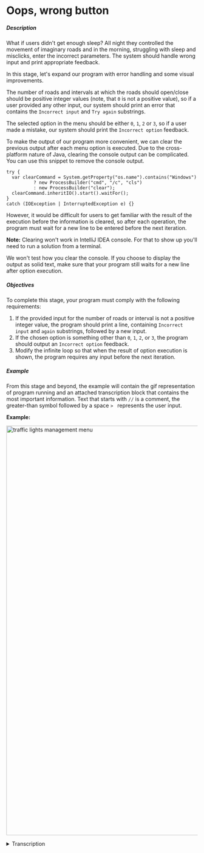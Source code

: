 # Oops, wrong button
<div class="step-text">
<h5 id="description">Description</h5>
<p>What if users didn't get enough sleep? All night they controlled the movement of imaginary roads and in the morning, struggling with sleep and misclicks, enter the incorrect parameters. The system should handle wrong input and print appropriate feedback.</p>
<p>In this stage, let's expand our program with error handling and some visual improvements.</p>
<p>The number of roads and intervals at which the roads should open/close should be positive integer values (note, that <code class="java">0</code> is not a positive value), so if a user provided any other input, our system should print an error that contains the <code class="java">Incorrect input</code> and <code class="java">Try again</code> substrings.</p>
<p>The selected option in the menu should be either <code class="java">0</code>, <code class="java">1</code>, <code class="java">2</code> or <code class="java">3</code>, so if a user made a mistake, our system should print the <code class="java">Incorrect option</code> feedback.</p>
<p>To make the output of our program more convenient, we can clear the previous output after each menu option is executed. Due to the cross-platform nature of Java, clearing the console output can be complicated. You can use this snippet to remove the console output.</p>
<pre><code class="java">try {
  var clearCommand = System.getProperty("os.name").contains("Windows")
          ? new ProcessBuilder("cmd", "/c", "cls")
          : new ProcessBuilder("clear");
  clearCommand.inheritIO().start().waitFor();
}
catch (IOException | InterruptedException e) {}</code></pre>
<p>However, it would be difficult for users to get familiar with the result of the execution before the information is cleared, so after each operation, the program must wait for a new line to be entered before the next iteration.</p>
<p><strong>Note:</strong> Clearing won't work in IntelliJ IDEA console. For that to show up you'll need to run a solution from a terminal.</p>
<p></p><div class="alert alert-warning">We won't test how you clear the console. If you choose to display the output as solid text, make sure that your program still waits for a new line after option execution.</div>
<h5 id="objectives">Objectives</h5>
<p>To complete this stage, your program must comply with the following requirements:</p>
<ol>
<li>If the provided input for the number of roads or interval is not a positive integer value, the program should print a line, containing <code class="java">Incorrect input</code> and <code class="java">again</code> substrings, followed by a new input.</li>
<li>If the chosen option is something other than <code class="java">0</code>, <code class="java">1</code>, <code class="java">2</code>, or <code class="java">3</code>, the program should output an <code class="java">Incorrect option</code> feedback.</li>
<li>Modify the infinite loop so that when the result of option execution is shown, the program requires any input before the next iteration.</li>
</ol>
<h5 id="example">Example</h5>
<p></p><div class="alert alert-primary">From this stage and beyond, the example will contain the gif representation of program running and an attached transcription block that contains the most important information. Text that starts with <code class="java">//</code> is a comment, the greater-than symbol followed by a space <code class="java">&gt; </code> represents the user input.</div>
<p><strong> Example: </strong></p>
<p><picture><img alt="traffic lights management menu" height="1080" name="Stage3.gif" src="https://ucarecdn.com/97afab54-b114-4639-ae5a-e2bb64fb21f7/" width="1920"/></picture></p>
<details><summary>Transcription</summary>
<pre><code class="language-no-highlight">Welcome to the traffic management system!
Input the number of roads: &gt; -1
Error! Incorrect Input. Try again: &gt; Hello
Error! Incorrect Input. Try again: &gt; 0
Error! Incorrect Input. Try again: &gt; 5
Input the interval: &gt; -5
Error! Incorrect Input. Try again: &gt; World
Error! Incorrect Input. Try again: &gt; 0
Error! Incorrect Input. Try again: &gt; 3
// Output cleared
Menu:
1. Add road
2. Delete road
3. Open system
0. Quit
&gt; 4
Incorrect option
&gt;
// Output cleared
Menu:
1. Add road
2. Delete road
3. Open system
0. Quit
&gt; -1
Incorrect option
&gt;
// Output cleared
Menu:
1. Add road
2. Delete road
3. Open system
0. Quit
&gt; Hello world
Incorrect option
&gt;
// Output cleared
Menu:
1. Add road
2. Delete road
3. Open system
0. Quit
&gt; 2
Road deleted
&gt;
// Output cleared
Menu:
1. Add road
2. Delete road
3. Open system
0. Quit
&gt; 0
Bye!</code></pre>
</details>

</div>
